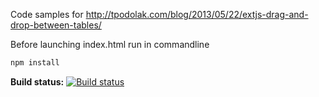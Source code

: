 Code samples for
http://tpodolak.com/blog/2013/05/22/extjs-drag-and-drop-between-tables/

Before launching index.html run in commandline

```bash
npm install
```

**Build status:** [![Build status](https://ci.appveyor.com/api/projects/status/i12nbgep98ca1j25?svg=true)](https://ci.appveyor.com/project/tpodolak/blog-x299a)
